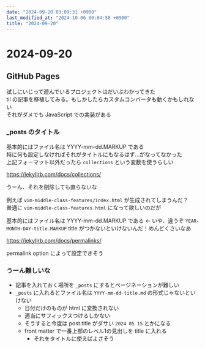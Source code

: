 ```yaml
---
date: "2024-09-20 03:09:31 +0900"
last_modified_at: "2024-10-06 00:04:58 +0900"
title: "2024-09-20"
---
```


# 2024-09-20
## GitHub Pages
試しにいじって遊んでいるプロジェクトはだいぶわかってきた  
til の記事を移植してみる。もしかしたらカスタムコンバータも動くかもしれない  
それがダメでも JavaScript での実装がある

### _posts のタイトル
基本的にはファイル名は YYYY-mm-dd.MARKUP である  
特に何も設定しなければそれがタイトルにもなるはず…がなってなかった  
上記フォーマット以外だったら `collections` という変数を使うらしい  

https://jekyllrb.com/docs/collections/

うーん、それを削除しても直らないな  

例えば `vim-middle-class-features/index.html` が生成されてしまうんだ？  
普通に `vim-middle-class-features.html` になって欲しいのだが

基本的にはファイル名は YYYY-mm-dd.MARKUP である <- いや、違うぞ `YEAR-MONTH-DAY-title.MARKUP` title がつかないといけないんだ！めんどくさいなあ

https://jekyllrb.com/docs/permalinks/

permalink option によって設定できそう

### うーん難しいな
- 記事を入れておく場所を `_posts` にするとページネーションが難しい
- `_posts` に入れるとファイル名は `YYYY-mm-dd-title.md` の形式じゃないといけない
  - 日付だけのものが html に変換されない
  - 適当にサフィックスつけるしかない
  - そうすると今度は post.title がダサい `2024 05 15` とかになる
  - front matter で一番上部のレベル1の見出しを title に入れる
    - それをタイトルに使えばよさそう
